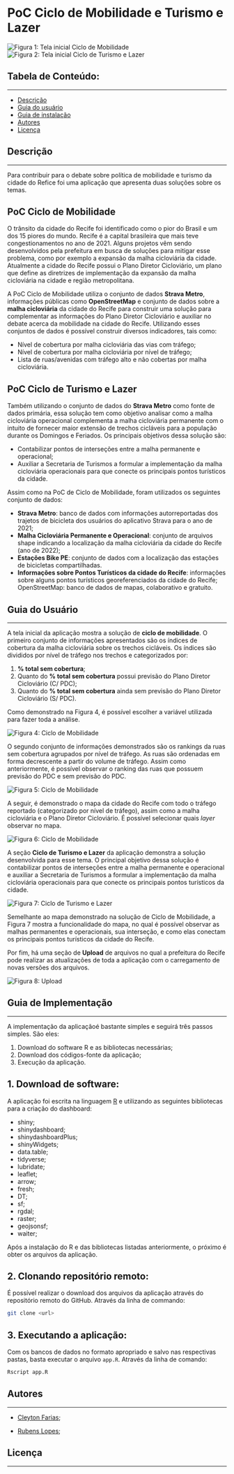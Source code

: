 
# PoC Ciclo de Mobilidade e Turismo e Lazer

![Figura 1: Tela inicial Ciclo de Mobilidade](www/screen0.png)
![Figura 2: Tela inicial Ciclo de Turismo e Lazer](www/screen00.png)

## Tabela de Conteúdo:
---

- [Descrição](#descricao)
- [Guia do usuário](#guia-do-usuario)
- [Guia de instalação](#guia-de-instalacao)
- [Autores](#autores)
- [Licença](#licenca)

## Descrição <a name="descricao"></a>
---

Para contribuir para o debate sobre política de mobilidade e turismo da cidade do Refice foi uma aplicação que apresenta duas soluções sobre os temas. 

## PoC Ciclo de Mobilidade

O trânsito da cidade do Recife foi identificado como o pior do Brasil e um dos 15 piores do mundo. Recife é a capital brasileira que mais teve congestionamentos no ano de 2021.  Alguns projetos vêm sendo desenvolvidos pela prefeitura em busca de soluções para mitigar esse problema, como por exemplo a expansão da malha cicloviária da cidade. Atualmente a cidade do Recife possui o Plano Diretor Cicloviário, um plano que define as diretrizes de implementação da expansão da malha cicloviária na cidade e região metropolitana. 

A PoC Ciclo de Mobilidade utiliza o conjunto de dados **Strava Metro**, informações públicas como **OpenStreetMap** e conjunto de dados sobre a **malha cicloviária** da cidade do Recife para construir uma solução para complementar as informações do Plano Diretor Cicloviário e auxiliar no debate acerca da mobilidade na cidade do Recife. Utilizando esses conjuntos de dados é possível construir diversos indicadores, tais como:

- Nível de cobertura por malha cicloviária das vias com tráfego;
- Nível de cobertura por malha cicloviária por nível de tráfego;
- Lista de  ruas/avenidas com tráfego alto e não cobertas por malha cicloviária.


## PoC Ciclo de Turismo e Lazer

Também utilizando o conjunto de dados do **Strava Metro** como fonte de dados primária, essa solução tem como objetivo analisar como a malha cicloviária operacional complementa a malha cicloviária permanente com o intuito de fornecer maior extensão de trechos cicláveis para a população durante os Domingos e Feriados. 
Os principais objetivos dessa solução são:

- Contabilizar pontos de interseções entre a malha permanente e operacional;
- Auxiliar a Secretaria de Turismos a formular a implementação da malha cicloviária operacionais para que conecte os principais pontos turísticos da cidade.

Assim como na PoC de Ciclo de Mobilidade, foram utilizados os seguintes conjunto de dados:

- **Strava Metro**: banco de dados com informações autorreportadas dos trajetos de bicicleta dos usuários do aplicativo Strava para o ano de 2021;
- **Malha Cicloviária Permanente e Operacional**: conjunto de arquivos shape indicando a localização da malha cicloviária da cidade do Recife (ano de 2022);
- **Estações Bike PE**: conjunto de dados com a localização das estações de bicicletas compartilhadas.
- **Informações sobre Pontos Turísticos da cidade do Recife**: informações sobre alguns pontos turísticos georeferenciados da cidade do Recife;
OpenStreetMap: banco de dados de mapas, colaborativo e gratuito.


## Guia do Usuário <a name="guia-do-usuario"> </a>
---

A tela inicial da aplicação mostra a solução de **ciclo de mobilidade**. O primeiro conjunto de informações apresentados são os índices de cobertura da malha cicloviária sobre os trechos cicláveis.
Os índices são divididos por nível de tráfego nos trechos e categorizados por:

1. **% total sem cobertura**;
2. Quanto do **% total sem cobertura** possui previsão do Plano Diretor Cicloviário (C/ PDC);
3. Quanto do **% total sem cobertura** ainda sem previsão do Plano Diretor Cicloviário (S/ PDC).

Como demonstrado na Figura 4, é possível escolher a variável utilizada para fazer toda a análise. 

![Figura 4: Ciclo de Mobilidade](www/screen1.png)

O segundo conjunto de informações demonstrados são os rankings da ruas sem cobertura agrupados por nível de tráfego. As ruas são ordenadas em forma decrescente a partir do volume de tráfego. Assim como anteriormente, é possível observar o ranking das ruas que possuem previsão do PDC e sem previsão do PDC.

![Figura 5: Ciclo de Mobilidade](www/screen2.png)

A seguir, é demonstrado o mapa da cidade do Recife com todo o tráfego reportado (categorizado por nível de tráfego), assim como a malha cicloviária e o Plano Diretor Cicloviário. É possível selecionar quais *layer* observar no mapa. 

![Figura 6: Ciclo de Mobilidade](www/screen3.png)

A seção **Ciclo de Turismo e Lazer** da aplicação demonstra a solução desenvolvida para esse tema. 
O principal objetivo dessa solução é contabilizar pontos de interseções entre a malha permanente e operacional e auxiliar a Secretaria de Turismos a formular a implementação da malha cicloviária operacionais para que conecte os principais pontos turísticos da cidade.

![Figura 7: Ciclo de Turismo e Lazer](www/screen01.png)

Semelhante ao mapa demonstrado na solução de Ciclo de Mobilidade, a Figura 7 mostra a funcionalidade do mapa, no qual é possível observar as malhas permanentes e operacionais, sua interseção, e como elas conectam os principais pontos turísticos da cidade do Recife. 

Por fim, há uma seção de **Upload** de arquivos no qual a prefeitura do Recife pode realizar as atualizações de toda a aplicação com o carregamento de novas versões dos arquivos.

![Figura 8: Upload](www/screen4.png)

## Guia de Implementação  <a name="guia-do-implementacao"> </a>
---
A implementação da aplicaçãoé bastante simples e seguirá três passos simples. São eles:

1. Download do software R e as bibliotecas necessárias;
2. Download dos códigos-fonte da aplicação;
3. Execução da aplicação.

## 1. Download de software:

A aplicação foi escrita na linguagem [R](https://www.r-project.org/) e utilizando as seguintes bibliotecas para a criação do dashboard:

- shiny;
- shinydashboard;
- shinydashboardPlus;
- shinyWidgets;
- data.table;
- tidyverse;
- lubridate;
- leaflet;	
- arrow;
- fresh;
- DT;
- sf;
- rgdal;
- raster;
- geojsonsf;
- waiter;

Após a instalação do R e das bibliotecas listadas anteriormente, o próximo é obter os arquivos da aplicação.

## 2. Clonando repositório remoto: 

É possível realizar o download dos arquivos da aplicação através do repositório remoto do GitHub. Através da linha de commando:

```sh
git clone <url>
```

## 3. Executando a aplicação:

Com os bancos de dados no formato apropriado e salvo nas respectivas pastas, basta executar o arquivo `app.R`. Através da linha de comando:

```sh
Rscript app.R
```


## Autores <a name="autores"></a>
---

- [Cleyton Farias](mailto:cleytonfarias@outlook.com "e-mail");

- [Rubens Lopes](mailto:lps.rubens@gmail.com "e-mail");


## Licença
---
